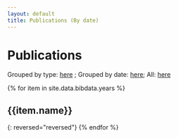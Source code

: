 ```yaml
---
layout: default
title: Publications (By date)
---
```


# Publications

Grouped by type: [here](publications-type) ; Grouped by date: [here](publications-date); All: [here](publications-all)

{% for item in site.data.bibdata.years %}
## {{item.name}}

{: reversed="reversed"}
{% endfor %}

